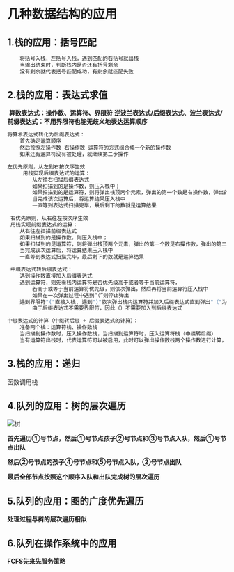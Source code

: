 

# 几种数据结构的应用

## 1.栈的应用：括号匹配

```c
	将括号入栈，左括号入栈，遇到匹配的右括号就出栈
	当输出结束时，判断栈内是否还有括号剩余
	没有剩余就代表括号匹配成功，有剩余就匹配失败
```

## 2.栈的应用：表达式求值
​	**算数表达式：操作数、运算符、界限符**
​	**逆波兰表达式/后缀表达式、波兰表达式/前缀表达式：不用界限符也能无歧义地表达运算顺序**
​	

```C
将算术表达式转化为后缀表达式：
	首先确定运算顺序
	然后按照左操作数 右操作数 运算符的方式组合成一个新的操作数
	如果还有运算符没有被处理，就继续第二步操作
```

```c
左优先原则，从左到右按次序生效
	 用栈实现后缀表达式的运算：
		从左往右扫描后缀表达式
		如果扫描到的是操作数，则压入栈中；
		如果扫描到的是运算符，则将弹出栈顶两个元素，弹出的第一个数是右操作数，弹出的第二个数是左操作数
		当完成该次运算后，将运算结果压入栈中
		一直等到表达式扫描完毕，最后剩下的数就是运算结果
```

```c
 右优先原则，从右往左按次序生效
 用栈实现前缀表达式的运算：
	从右往左扫描前缀表达式
	如果扫描到的是操作数，则压入栈中；
	如果扫描到的是运算符，则将弹出栈顶两个元素，弹出的第一个数是右操作数，弹出的第二个数是左操作数
	当完成该次运算后，将运算结果压入栈中
	一直等到表达式扫描完毕，最后剩下的数就是运算结果
```

```c
 中缀表达式转后缀表达式：
	遇到操作数直接加入后缀表达式
	遇到运算符，则先看栈内运算符是否优先级高于或者等于当前运算符，
		若高于或等于当前运算符优先级，则依次弹出，然后再将当前运算符压入栈中
		如果在一次弹出过程中遇到“（”则停止弹出
	遇到界限符"("直接入栈, 遇到")"依次弹出栈内运算符并加入后缀表达式直到弹出"（"为止
		由于后缀表达式不需要界限符，因此（）不需要加入到后缀表达式
```

```C
中缀表达式的计算（中缀转后缀 + 后缀表达式的计算）：
	准备两个栈：运算符栈、操作数栈
	当扫描到操作数时，压入操作数栈，当扫描到运算符时，压入运算符栈（中缀转后缀）
	当有运算符出栈时，代表运算符可以被启用，此时可以弹出操作数栈两个操作数进行计算，然后再压入操作数栈
```

## 3.栈的应用：递归
函数调用栈

## 4.队列的应用：树的层次遍历

![树](E:\data-structer\Stack_Queue_Array\tree.png)

**首先遍历①号节点，然后①号节点孩子②号节点和③号节点入队，然后①号节点出队**

**然后②号节点的孩子④号节点和⑤号节点入队，②号节点出队**

**最后全部节点按照这个顺序入队和出队完成树的层次遍历**



## 5.队列的应用：图的广度优先遍历

**处理过程与树的层次遍历相似**



## 6.队列在操作系统中的应用

**FCFS先来先服务策略**



